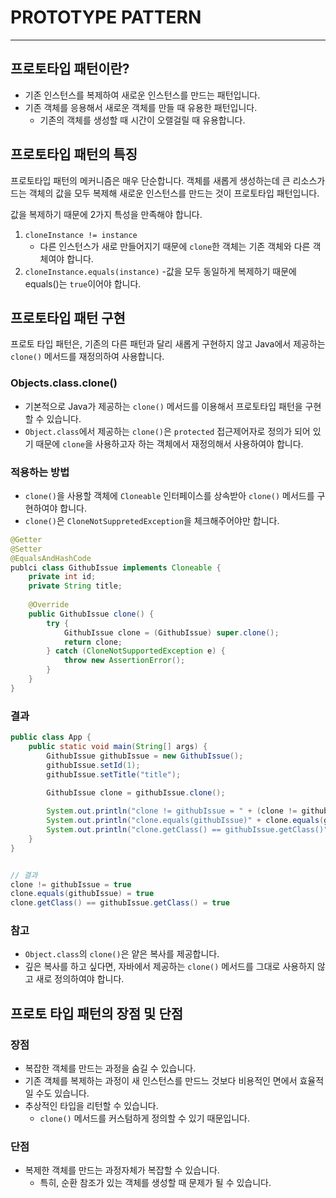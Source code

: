 # PROTOTYPE PATTERN

---

## 프로토타입 패턴이란? 
- 기존 인스턴스를 복제하여 새로운 인스턴스를 만드는 패턴입니다. 
- 기존 객체를 응용해서 새로운 객체를 만들 때 유용한 패턴입니다. 
  - 기존의 객체를 생성할 때 시간이 오랠걸릴 때 유용합니다.

## 프로토타입 패턴의 특징
프로토타입 패턴의 메커니즘은 매우 단순합니다. 
객체를 새롭게 생성하는데 큰 리소스가 드는 객체의 값을 모두 복제해 새로운 인스턴스를 만드는 것이 프로토타입 패턴입니다.

값을 복제하기 때문에 2가지 특성을 만족해야 합니다. 

1. `cloneInstance != instance`
   - 다른 인스턴스가 새로 만들어지기 때문에 `clone`한 객체는 기존 객체와 다른 객체여야 합니다.
2. `cloneInstance.equals(instance)`
   -값을 모두 동일하게 복제하기 때문에 equals()는 `true`이어야 합니다. 

## 프로토타입 패턴 구현
프로토 타입 패턴은, 기존의 다른 패턴과 달리 새롭게 구현하지 않고 Java에서 제공하는 `clone()` 메서드를 재정의하여 사용합니다. 

### Objects.class.clone()
- 기본적으로 Java가 제공하는 `clone()` 메서드를 이용해서 프로토타입 패턴을 구현할 수 있습니다. 
- `Object.class`에서 제공하는 `clone()`은 `protected` 접근제어자로 정의가 되어 있기 때문에 `clone`을 사용하고자 하는 객체에서 재정의해서 사용하여야 합니다.

### 적용하는 방법
- `clone()`을 사용할 객체에 `Cloneable` 인터페이스를 상속받아 `clone()` 메서드를 구현하여야 합니다.
- `clone()`은 `CloneNotSuppretedException`을 체크해주어야만 합니다.

```java
@Getter
@Setter
@EqualsAndHashCode
publci class GithubIssue implements Cloneable {
	private int id; 
	private String title;
	
	@Override
    public GithubIssue clone() {
		try {
			GithubIssue clone = (GithubIssue) super.clone();
			return clone;
		} catch (CloneNotSupportedException e) {
			throw new AssertionError();
		}
    }
}
```

### 결과
```java
public class App {
	public static void main(String[] args) {
		GithubIssue githubIssue = new GithubIssue();
		githubIssue.setId(1);
		githubIssue.setTitle("title");
		
		GithubIssue clone = githubIssue.clone();

		System.out.println("clone != githubIssue = " + (clone != githubIssue));
		System.out.println("clone.equals(githubIssue)" + clone.equals(githubIssue));
		System.out.println("clone.getClass() == githubIssue.getClass()" + (clone.getClass() == githubIssue.getClass()));
    }
}


// 결과
clone != githubIssue = true
clone.equals(githubIssue) = true
clone.getClass() == githubIssue.getClass() = true
```

### 참고
- `Object.class`의 `clone()`은 얕은 복사를 제공합니다.
- 깊은 복사를 하고 싶다면, 자바에서 제공하는 `clone()` 메서드를 그대로 사용하지 않고 새로 정의하여야 합니다. 

## 프로토 타입 패턴의 장점 및 단점
### 장점
- 복잡한 객체를 만드는 과정을 숨길 수 있습니다. 
- 기존 객체를 복제하는 과정이 새 인스턴스를 만드느 것보다 비용적인 면에서 효율적일 수도 있습니다. 
- 추상적인 타입을 리턴할 수 있습니다. 
  - `clone()` 메서드를 커스텀하게 정의할 수 있기 때문입니다. 

### 단점
- 복제한 객체를 만드는 과정자체가 복잡할 수 있습니다. 
  - 특히, 순환 참조가 있는 객체를 생성할 때 문제가 될 수 있습니다. 
